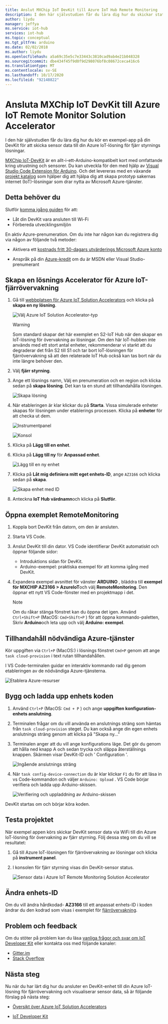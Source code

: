 ```yaml
---
title: Anslut MXChip IoT DevKit till Azure IoT Hub Remote Monitoring
description: I den här självstudien får du lära dig hur du skickar status för sensorer på IoT DevKit-AZ3166 till Azure IoT Remote Monitoring Solution Accelerator.
author: liydu
manager: jeffya
ms.service: iot-hub
services: iot-hub
ms.topic: conceptual
ms.tgt_pltfrm: arduino
ms.date: 02/02/2018
ms.author: liydu
ms.openlocfilehash: a5a69c35e5c7e33443c3810cad9ab4e21b048328
ms.sourcegitcommit: dbe434f45f9d0f9d298076bf8c08672ceca416c6
ms.translationtype: MT
ms.contentlocale: sv-SE
ms.lasthandoff: 10/17/2020
ms.locfileid: "92148822"
---
```

# <a name="connect-mxchip-iot-devkit-to-azure-iot-remote-monitoring-solution-accelerator"></a>Ansluta MXChip IoT DevKit till Azure IoT Remote Monitor Solution Accelerator

I den här självstudien får du lära dig hur du kör en exempel-app på din DevKit för att skicka sensor data till din Azure IoT-lösning för fjärr styrnings lösningar.

[MXChip IoT-DevKit](https://aka.ms/iot-devkit) är en allt-i-ett-Arduino-kompatibelt kort med omfattande kring utrustning och sensorer. Du kan utveckla för den med hjälp av [Visual Studio Code Extension för Arduino](https://aka.ms/arduino). Och det levereras med en växande [projekt katalog](https://microsoft.github.io/azure-iot-developer-kit/docs/projects/) som hjälper dig att hjälpa dig att skapa prototyp sakernas internet (IoT)-lösningar som drar nytta av Microsoft Azure-tjänster.

## <a name="what-you-need"></a>Detta behöver du

Slutför [komma igång guiden](./iot-hub-arduino-iot-devkit-az3166-get-started.md) för att:

* Låt din DevKit vara ansluten till Wi-Fi
* Förbereda utvecklingsmiljön

En aktiv Azure-prenumeration. Om du inte har någon kan du registrera dig via någon av följande två metoder:

* Aktivera ett [kostnads fritt 30-dagars utvärderings Microsoft Azure konto](https://azure.microsoft.com/free/)

* Anspråk på din [Azure-kredit](https://azure.microsoft.com/pricing/member-offers/msdn-benefits-details/) om du är MSDN eller Visual Studio-prenumerant

## <a name="create-an-azure-iot-remote-monitoring-solution-accelerator"></a>Skapa en lösnings Accelerator för Azure IoT-fjärrövervakning

1. Gå till [webbplatsen för Azure IoT Solution Accelerators](https://www.azureiotsolutions.com/) och klicka på **skapa en ny lösning**.

   ![Välj Azure IoT Solution Accelerator-typ](media/iot-hub-arduino-iot-devkit-az3166-devkit-remote-monitoring/azure-iot-suite-solution-types.png)

   > [!WARNING]
   > Som standard skapar det här exemplet en S2-IoT Hub när den skapar en IoT-lösning för övervakning av lösningar. Om den här IoT-hubben inte används med ett stort antal enheter, rekommenderar vi starkt att du degraderar det från S2 till S1 och tar bort IoT-lösningen för fjärrövervakning så att den relaterade IoT Hub också kan tas bort när du inte längre behöver den. 

2. Välj **fjärr styrning**.

3. Ange ett lösnings namn, Välj en prenumeration och en region och klicka sedan på **skapa lösning**. Det kan ta en stund att tillhandahålla lösningen.
  
   ![Skapa lösning](media/iot-hub-arduino-iot-devkit-az3166-devkit-remote-monitoring/azure-iot-suite-new-solution.png)

4. När etableringen är klar klickar du på **Starta**. Vissa simulerade enheter skapas för lösningen under etablerings processen. Klicka på **enheter** för att checka ut dem.

   ![Instrumentpanel](media/iot-hub-arduino-iot-devkit-az3166-devkit-remote-monitoring/azure-iot-suite-new-solution-created.png)
  
   ![Konsol](media/iot-hub-arduino-iot-devkit-az3166-devkit-remote-monitoring/azure-iot-suite-console.png)

5. Klicka på **Lägg till en enhet**.

6. Klicka på **Lägg till ny** för **Anpassad enhet**.
  
   ![Lägg till en ny enhet](media/iot-hub-arduino-iot-devkit-az3166-devkit-remote-monitoring/azure-iot-suite-add-new-device.png)

7. Klicka på **Låt mig definiera mitt eget enhets-ID**, ange `AZ3166` och klicka sedan på **skapa**.
  
   ![Skapa enhet med ID](media/iot-hub-arduino-iot-devkit-az3166-devkit-remote-monitoring/azure-iot-suite-new-device-configuration.png)

8. Anteckna **IoT Hub värdnamn**och klicka på **Slutför**.

## <a name="open-the-remotemonitoring-sample"></a>Öppna exemplet RemoteMonitoring

1. Koppla bort DevKit från datorn, om den är ansluten.

2. Starta VS Code.

3. Anslut DevKit till din dator. VS Code identifierar DevKit automatiskt och öppnar följande sidor:

   * Introduktions sidan för DevKit.
   * Arduino-exempel: praktiska exempel för att komma igång med DevKit.

4. Expandera exempel avsnittet för vänster **ARDUINO** , bläddra till **exempel för MXCHIP AZ3166 > AzureIoT**och välj **RemoteMonitoring**. Den öppnar ett nytt VS Code-fönster med en projektmapp i det.

   > [!NOTE]
   > Om du råkar stänga fönstret kan du öppna det igen. Använd `Ctrl+Shift+P` (MacOS: `Cmd+Shift+P` ) för att öppna kommando-paletten, Skriv **Arduino**och leta upp och välj **Arduino: exempel**.

## <a name="provision-required-azure-services"></a>Tillhandahåll nödvändiga Azure-tjänster

Kör uppgiften via `Ctrl+P` (MacOS:) i lösnings fönstret `Cmd+P` genom att ange `task cloud-provision` i text rutan tillhandahållen.

I VS Code-terminalen guidar en interaktiv kommando rad dig genom etableringen av de nödvändiga Azure-tjänsterna.

![Etablera Azure-resurser](media/iot-hub-arduino-iot-devkit-az3166-devkit-remote-monitoring/provision.png)

## <a name="build-and-upload-the-device-code"></a>Bygg och ladda upp enhets koden

1. Använd `Ctrl+P` (MacOS: `Cmd + P` ) och ange **uppgiften konfiguration-enhets anslutning**.

2. Terminalen frågar om du vill använda en anslutnings sträng som hämtas från `task cloud-provision` steget. Du kan också ange din egen enhets anslutnings sträng genom att klicka på "Skapa ny..."

3. Terminalen anger att du vill ange konfigurations läge. Det gör du genom att hålla ned knapp A och sedan trycka och släppa återställnings knappen. Skärmen visar DevKit-ID och ' Configuration '.

   ![Ingående anslutnings sträng](media/iot-hub-arduino-iot-devkit-az3166-devkit-remote-monitoring/config-device-connection.png)

4. När `task config-device-connection` du är klar klickar `F1` du för att läsa in vs Code-kommandon och väljer `Arduino: Upload` . VS Code börjar verifiera och ladda upp Arduino-skissen.
  
   ![Verifiering och uppladdning av Arduino-skissen](media/iot-hub-arduino-iot-devkit-az3166-devkit-remote-monitoring/arduino-upload.png)

DevKit startas om och börjar köra koden.

## <a name="test-the-project"></a>Testa projektet

När exempel appen körs skickar DevKit sensor data via WiFi till din Azure IoT-lösning för övervakning av fjärr styrning. Följ dessa steg om du vill se resultatet:

1. Gå till Azure IoT-lösningen för fjärrövervakning av lösningar och klicka på **instrument panel**.

2. I konsolen för fjärr styrning visas din DevKit-sensor status.

   ![Sensor data i Azure IoT Remote Monitoring Solution Accelerator](media/iot-hub-arduino-iot-devkit-az3166-devkit-remote-monitoring/sensor-status.png)

## <a name="change-device-id"></a>Ändra enhets-ID

Om du vill ändra hårdkodad- **AZ3166** till ett anpassat enhets-ID i koden ändrar du den kodrad som visas i exemplet för [fjärrövervakning](../iot-accelerators/iot-accelerators-arduino-iot-devkit-az3166-devkit-remote-monitoring-v2.md).

## <a name="problems-and-feedback"></a>Problem och feedback

Om du stöter på problem kan du läsa [vanliga frågor och svar om IoT Developer Kit](https://microsoft.github.io/azure-iot-developer-kit/docs/faq/) eller kontakta oss med följande kanaler:

* [Gitter.im](https://gitter.im/Microsoft/azure-iot-developer-kit)
* [Stack Overflow](https://stackoverflow.com/questions/tagged/iot-devkit)

## <a name="next-steps"></a>Nästa steg

Nu när du har lärt dig hur du ansluter en DevKit-enhet till din Azure IoT-lösning för fjärrövervakning och visualiserar sensor data, så är följande förslag på nästa steg:

* [Översikt över Azure IoT Solution Accelerators](/azure/iot-suite/)

* [IoT Developer Kit](https://microsoft.github.io/azure-iot-developer-kit/)
